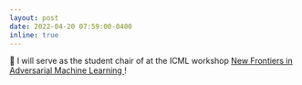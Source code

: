 ```yaml
---
layout: post
date: 2022-04-20 07:59:00-0400
inline: true
---
```


:jack_o_lantern: I will serve as the student chair of at the ICML workshop <a href="https://advml-frontier.github.io/"> New Frontiers in Adversarial Machine Learning </a> !
